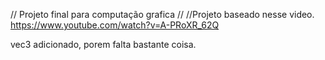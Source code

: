 //
Projeto final para computação grafica
//
//Projeto baseado nesse video.
https://www.youtube.com/watch?v=A-PRoXR_62Q

vec3 adicionado, porem falta bastante coisa.

